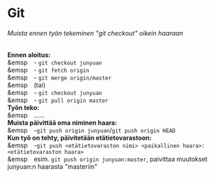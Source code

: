 # Git 
###### Muista ennen työn tekeminen "git checkout" oikein haaraan
**Ennen aloitus:**  
&emsp&emsp;- `git checkout junyuan`  
&emsp&emsp;- `git fetch origin`  
&emsp&emsp;- `git merge origin/master`  
&emsp&emsp;(tai)  
&emsp&emsp;- `git checkout junyuan`  
&emsp&emsp;- `git pull origin master`  
**Työn teko:**  
&emsp&emsp;......  
**Muista päivittää oma niminen haara:**  
&emsp&emsp;-`git push origin junyuan`/`git push origin HEAD`  
**Kun työ on tehty, päivitetään etätietovarastoon:**  
&emsp&emsp;-`git push <etätietovaraston nimi> <paikallinen haara>:<etätietovaraston haara>`  
&emsp&emsp;esim. `git push origin junyuan:master`, paivittaa muutokset junyuan:n haarasta "masteriin" 
